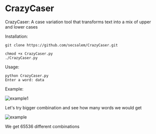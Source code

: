 # CrazyCaser
CrazyCaser: A case variation tool that transforms text into a mix of upper and lower cases

Installation:

```
git clone https://github.com/secsalem/CrazyCaser.git
```
```
chmod +x CrazyCaser.py
./CrazyCaser.py
```

Usage:

```
python CrazyCaser.py
Enter a word: data
```

Example:


![example1](https://github.com/secsalem/CrazyCaser/assets/122979557/b8f879f5-005a-468d-956d-6f5401283f3e)


Let's try bigger combination and see how many words we would get 


![example](https://github.com/secsalem/CrazyCaser/assets/122979557/b85589d2-380e-4c0c-8590-29f1fc7d650c)

We get 65536 different combinations
